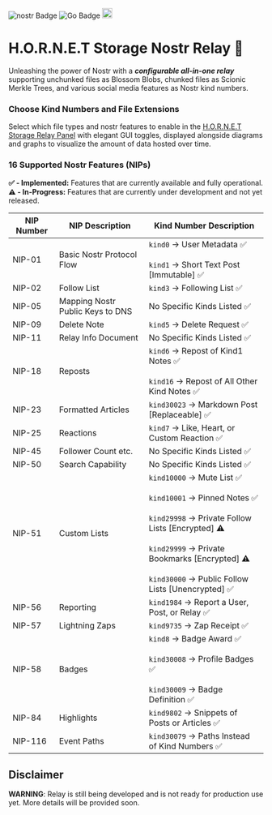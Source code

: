 ![nostr Badge](https://img.shields.io/badge/nostr-8e30eb?style=flat) ![Go Badge](https://img.shields.io/badge/Go-00ADD8?logo=go&logoColor=white) <img src="https://static.wixstatic.com/media/e9326a_3823e7e6a7e14488954bb312d11636da~mv2.png" height="20">

# H.O.R.N.E.T Storage Nostr Relay 🐝

Unleashing the power of Nostr with a ***configurable all-in-one relay*** supporting unchunked files as Blossom Blobs, chunked files as Scionic Merkle Trees, and various social media features as Nostr kind numbers.

### Choose Kind Numbers and File Extensions
Select which file types and nostr features to enable in the [H.O.R.N.E.T Storage Relay Panel](https://github.com/HORNET-Storage/hornet-storage-panel) with elegant GUI toggles, displayed alongside diagrams and graphs to visualize the amount of data hosted over time.

### 16 Supported Nostr Features (NIPs)
**✅ - Implemented:** Features that are currently available and fully operational.  
**⚠️ - In-Progress:** Features that are currently under development and not yet released.

| NIP Number | NIP Description                        | Kind Number Description                                                      |
|------------|------------------------------------|-------------------------------------------------------------------|
| NIP-01     | Basic Nostr Protocol Flow               | `kind0` → User Metadata ✅<br><br>`kind1` → Short Text Post [Immutable] ✅ |
| NIP-02     | Follow List                        | `kind3` → Following List ✅                                         |
| NIP-05     | Mapping Nostr Public Keys to DNS   | No Specific Kinds Listed ✅                                       |
| NIP-09     | Delete Note                        | `kind5` → Delete Request ✅                                         |
| NIP-11     | Relay Info Document                | No Specific Kinds Listed ✅                                       |
| NIP-18     | Reposts                            | `kind6` → Repost of Kind1 Notes ✅<br><br>`kind16` → Repost of All Other Kind Notes ✅ |
| NIP-23     | Formatted Articles                 | `kind30023` → Markdown Post [Replaceable] ✅                        |
| NIP-25     | Reactions                          | `kind7` → Like, Heart, or Custom Reaction ✅                        |
| NIP-45     | Follower Count etc.                 | No Specific Kinds Listed ✅                                       |
| NIP-50     | Search Capability                  | No Specific Kinds Listed ✅                                       |
| NIP-51     | Custom Lists                       | `kind10000` → Mute List ✅<br><br>`kind10001` → Pinned Notes ✅<br><br>`kind29998` → Private Follow Lists [Encrypted] ⚠️<br><br>`kind29999` → Private Bookmarks [Encrypted] ⚠️<br><br>`kind30000` → Public Follow Lists [Unencrypted] ✅ |
| NIP-56     | Reporting                          | `kind1984` → Report a User, Post, or Relay ✅                       |
| NIP-57     | Lightning Zaps                     | `kind9735` → Zap Receipt ✅                                         |
| NIP-58     | Badges                             | `kind8` → Badge Award ✅<br><br>`kind30008` → Profile Badges ✅<br><br>`kind30009` → Badge Definition ✅ |
| NIP-84     | Highlights                         | `kind9802` → Snippets of Posts or Articles ✅                       |
| NIP-116    | Event Paths                        | `kind30079` → Paths Instead of Kind Numbers ✅                     |

## Disclaimer
**WARNING**: Relay is still being developed and is not ready for production use yet. More details will be provided soon.

